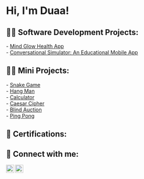 <h1>Hi, I'm Duaa! <br/></h1>

<h2>👨‍💻 Software Development Projects:</h2>
- <a href="https://github.com/duaa-abushaala/MindGlowMobileApp">Mind Glow Health App</a><br>
- <a href="https://github.com/duaa-abushaala/MindGlowMobileApp">Conversational Simulator: An Educational Mobile App</a><br>


<h2>👨‍💻 Mini Projects:</h2>
- <a href="https://github.com/duaa-abushaala/snake-game">Snake Game</a> <br>
- <a href="https://github.com/duaa-abushaala/hang-man">Hang Man</a> <br>
- <a href = "https://github.com/duaa-abushaala/Calculator">Calculator</a> <br>
- <a href = "https://github.com/duaa-abushaala/Calculator">Caesar Cipher</a> <br>
- <a href = "https://github.com/duaa-abushaala/Calculator">Blind Auction</a> <br>
- <a href = "https://github.com/duaa-abushaala/pingpong">Ping Pong</a> <br>

<h2> 📃 Certifications: </h2>

<h2> 🤳 Connect with me:</h2>


[<img align="left" alt="JoshMadakor | LinkedIn" width="22px" src="https://cdn.jsdelivr.net/npm/simple-icons@v3/icons/linkedin.svg" />][linkedin]
[<img align="left" alt="JoshMadakor | Instagram" width="22px" src="https://cdn.jsdelivr.net/npm/simple-icons@v3/icons/instagram.svg" />][instagram]


[instagram]: https://www.instagram.com/duaa_abushaala/
[linkedin]: https://linkedin.com/in/duaa-abushaala
